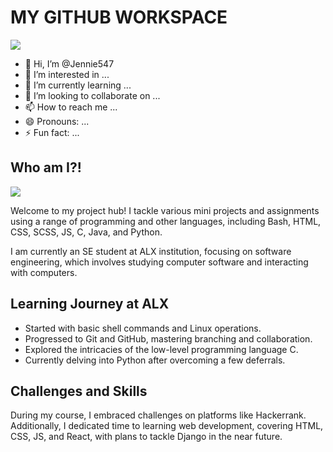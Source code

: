 # MY GITHUB WORKSPACE

<img src="https://www.google.com/url?sa=i&url=https%3A%2F%2Fsteamcommunity.com%2Fsharedfiles%2Ffiledetails%2F%3Fid%3D1557361857&psig=AOvVaw0nZEzUQY0f8Mf6o-2FddQF&ust=1709229475844000&source=images&cd=vfe&opi=89978449&ved=0CBIQjRxqFwoTCPjJ2ZLOzoQDFQAAAAAdAAAAABAI">

- 👋 Hi, I’m @Jennie547
- 👀 I’m interested in ...
- 🌱 I’m currently learning ...
- 💞️ I’m looking to collaborate on ...
- 📫 How to reach me ...
- 😄 Pronouns: ...
- ⚡ Fun fact: ...


## Who am I?!

<img src="https://www.google.com/imgres?imgurl=https%3A%2F%2F4.bp.blogspot.com%2F-LInxR3KRtSs%2FXFx3c4K4RFI%2FAAAAAAAAgpY%2Fflcekx9deTYEH59n62lbeoNuiC2S4GhEACLcBGAs%2Fs400%2FI%252BLove%252BProgramming%252B%252528Animated%252BGIF%252529.gif&tbnid=0NKE3b2tC6fjBM&vet=12ahUKEwiinY7Lzc6EAxVdZaQEHZ6_C34QMygAegQIARBJ..i&imgrefurl=http%3A%2F%2Fwww.cjophoto.com%2F2019%2F02%2Fi-love-programming-animated-gif.html&docid=G-FeW-Te0FpwPM&w=400&h=320&q=i%20love%20programming%20gif%20download&ved=2ahUKEwiinY7Lzc6EAxVdZaQEHZ6_C34QMygAegQIARBJ">

Welcome to my project hub! I tackle various mini projects and assignments using a range of programming and other languages, including Bash, HTML, CSS, SCSS, JS, C, Java, and Python.

I am currently an SE student at ALX institution, focusing on software engineering, which involves studying computer software and interacting with computers.

## Learning Journey at ALX

- Started with basic shell commands and Linux operations.
- Progressed to Git and GitHub, mastering branching and collaboration.
- Explored the intricacies of the low-level programming language C.
- Currently delving into Python after overcoming a few deferrals.

## Challenges and Skills

During my course, I embraced challenges on platforms like Hackerrank. Additionally, I dedicated time to learning web development, covering HTML, CSS, JS, and React, with plans to tackle Django in the near future.

<!---
Jennie547/Jennie547 is a ✨ special ✨ repository because its `README.md` (this file) appears on your GitHub profile.
You can click the Preview link to take a look at your changes.
--->
